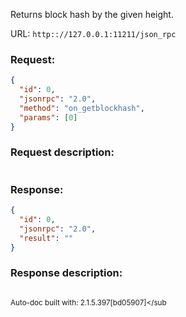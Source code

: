 Returns block hash by the given height.

URL: ```http:://127.0.0.1:11211/json_rpc```
### Request: 
```json
{
  "id": 0,
  "jsonrpc": "2.0",
  "method": "on_getblockhash",
  "params": [0]
}
```
### Request description: 
```

```
### Response: 
```json
{
  "id": 0,
  "jsonrpc": "2.0",
  "result": ""
}
```
### Response description: 
```

```
<sub>Auto-doc built with: 2.1.5.397[bd05907]</sub